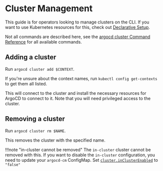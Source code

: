 # Cluster Management

This guide is for operators looking to manage clusters on the CLI. If you want to use Kubernetes resources for this, check out [Declarative Setup](./declarative-setup.md#clusters).

Not all commands are described here, see the [argocd cluster Command Reference](../user-guide/commands/argocd_cluster.md) for all available commands.

## Adding a cluster

Run `argocd cluster add $CONTEXT`.

If you're unsure about the context names, run `kubectl config get-contexts` to get them all listed.

This will connect to the cluster and install the necessary resources for ArgoCD to connect to it.
Note that you will need privileged access to the cluster.

## Removing a cluster

Run `argocd cluster rm $NAME`.

This removes the cluster with the specified name.

!!!note "in-cluster cannot be removed"
    The `in-cluster` cluster cannot be removed with this. If you want to disable the `in-cluster` configuration, you need to update your `argocd-cm` ConfigMap. Set [`cluster.inClusterEnabled`](./argocd-cm-yaml.md) to `"false"`
